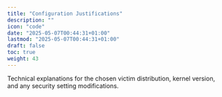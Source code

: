 ```yaml
---
title: "Configuration Justifications"
description: ""
icon: "code"
date: "2025-05-07T00:44:31+01:00"
lastmod: "2025-05-07T00:44:31+01:00"
draft: false
toc: true
weight: 43
---
```


Technical explanations for the chosen victim distribution, kernel version, and any security setting modifications. 